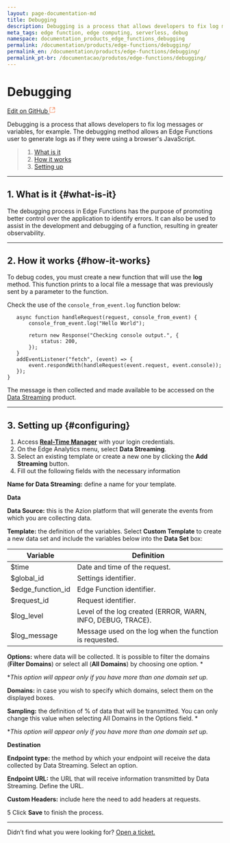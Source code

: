 ```yaml
---
layout: page-documentation-md
title: Debugging
description: Debugging is a process that allows developers to fix log messages or variables.
meta_tags: edge function, edge computing, serverless, debug
namespace: documentation_products_edge_functions_debugging
permalink: /documentation/products/edge-functions/debugging/
permalink_en: /documentation/products/edge-functions/debugging/
permalink_pt-br: /documentacao/produtos/edge-functions/debugging/
---
```


# Debugging

[Edit on GitHub <svg width="14" height="14" xmlns="http://www.w3.org/2000/svg"><g fill="none" stroke="#F3652B"><path d="M4.81.71H.672v11.43H12.1V8.001" stroke-width=".8"/><path d="M6.87.786h5.155V5.94M6.31 6.5L12.026.786"/></g></svg>](https://github.com/aziontech/docs_en/edit/master/edge-functions/debug/index.md)

Debugging is a process that allows developers to fix log messages or variables, for example. The debugging method allows an Edge Functions user to generate logs as if they were using a browser's JavaScript.

> 1. [What is it](#what-is-it)
> 2. [How it works](#how-it-works)
> 3. [Setting up](#configuring)

---

## 1. What is it {#what-is-it}

The debugging process in Edge Functions has the purpose of promoting better control over the application to identify errors. It can also be used to assist in the development and debugging of a function, resulting in greater observability.

---

## 2. How it works {#how-it-works}

To debug codes, you must create a new function that will use the **log** method. This function prints to a local file a message that was previously sent by a parameter to the function.

Check the use of the ``console_from_event.log`` function below:

```
   async function handleRequest(request, console_from_event) {
       console_from_event.log("Hello World");

       return new Response("Checking console output.", {
           status: 200,
       });
   }
   addEventListener("fetch", (event) => {
       event.respondWith(handleRequest(event.request, event.console));
   });
}
```

The message is then collected and made available to be accessed on the [Data Streaming](https://www.azion.com/en/documentation/products/data-streaming/) product.

---

## 3. Setting up {#configuring}

1. Access [**Real-Time Manager**](https://sso.azion.com/login) with your login credentials.
2. On the Edge Analytics menu, select **Data Streaming**.
3. Select an existing template or create a new one by clicking the **Add Streaming** button.
4. Fill out the following fields with the necessary information

**Name for Data Streaming:** define a name for your template.

**Data** 

**Data Source:** this is the Azion platform that will generate the events from which you are collecting data. 

**Template:** the definition of the variables. Select **Custom Template** to create a new data set and include the variables below into the **Data Set** box:

| **Variable**      | **Definition**                                              |
| ----------------- | ----------------------------------------------------------- |
| $time             | Date and time of the request.                               |
| $global_id        | Settings identifier.                                        |
| $edge_function_id | Edge Function identifier.                                   |
| $request_id       | Request identifier.                                         |
| $log_level        | Level of the log created (ERROR, WARN, INFO, DEBUG, TRACE). |
| $log_message      | Message used on the log when the function is requested.     |

**Options:** where data will be collected. It is possible to filter the domains (**Filter Domains**) or select all (**All Domains**) by choosing one option. *

**This option will appear only if you have more than one domain set up.*

**Domains:** in case you wish to specify which domains, select them on the displayed boxes.


**Sampling:** the definition of % of data that will be transmitted. You can only change this value when selecting All Domains in the Options field. *

**This option will appear only if you have more than one domain set up.*

**Destination**

**Endpoint type:** the method by which your endpoint will receive the data collected by Data Streaming. Select an option.

**Endpoint URL:** the URL that will receive information transmitted by Data Streaming. Define the URL.

**Custom Headers:** include here the need to add headers at requests. 

5 Click **Save** to finish the process. 

---

Didn’t find what you were looking for? [Open a ticket.](https://tickets.azion.com/)
